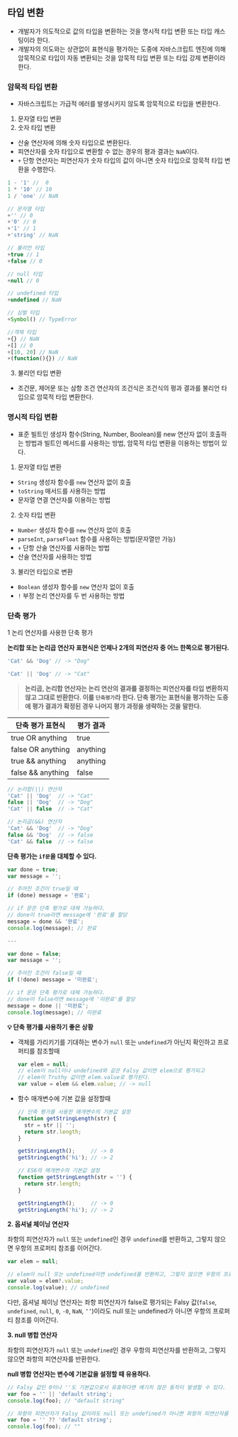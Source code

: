 ## 타입 변환

- 개발자가 의도적으로 값의 타입을 변환하는 것을 명시적 타입 변환 또는 타입 캐스팅이라 한다.
- 개발자의 의도와는 상관없이 표현식을 평가하는 도중에 자바스크립트 엔진에 의해 암묵적으로 타입이 자동 변환되는 것을 암묵적 타입 변환 또는 타입 강제 변환이라 한다.

### 암묵적 타입 변환

- 자바스크립트는 가급적 에러를 발생시키지 않도록 암묵적으로 타입을 변환한다.
  
1. 문자열 타입 변환 
2. 숫자 타입 변환
  - 산술 연산자에 의해 숫자 타입으로 변환된다.
  - 피연산자를 숫자 타입으로 변환할 수 없는 경우의 평과 결과는 `NaN`이다.
  - `+` 단항 연산자는 피연산자가 숫자 타입의 값이 아니면 숫자 타입으로 암묵적 타입 변환을 수행한다.
```javascript
1 - '1' //  0
1 * '10' // 10
1 / 'one' // NaN

// 문자열 타입
+'' // 0
+'0' // 0
+'1' // 1
+'string' // NaN

// 불리언 타입
+true // 1
+false // 0

// null 타입
+null // 0

// undefined 타입
+undefined // NaN

// 심벌 타입
+Symbol() // TypeError

//객체 타입
+{} // NaN
+[] // 0
+[10, 20] // NaN
+(function(){}) // NaN
```

3. 불리언 타입 변환
  - 조건문, 제어문 또는 삼항 조건 연산자의 조건식은 조건식의 평과 결과를 불리언 타입으로 암묵적 타입 변환한다.

### 명시적 타입 변환

- 표준 빌트인 생성자 함수(String, Number, Boolean)를 new 연산자 없이 호출하는 방법과 빌트인 메서드를 사용하는 방법, 암묵적 타입 변환을 이용하는 방법이 있다.

1. 문자열 타입 변환
  - `String` 생성자 함수를 `new` 연산자 없이 호출
  - `toString` 매서드를 사용하는 방법
  - 문자열 연결 연산자를 이용하는 방법
2. 숫자 타입 변환
  - `Number` 생성자 함수를 `new` 연산자 없이 호출
  - `parseInt`, `parseFloat` 함수를 사용하는 방법(문자열만 가능)
  - `+` 단항 산술 연산자를 사용하는 방법
  - 산술 연산자를 사용하는 방법
3. 불리언 타입으로 변환
  - `Boolean` 생성자 함수를 `new` 연산자 없이 호출
  - `!` 부정 논리 연산자를 두 번 사용하는 방법

### 단축 평가

1 논리 연산자를 사용한 단축 평가

**논리합 또는 논리곱 연산자 표현식은 언제나 2개의 피연산자 중 어느 한쪽으로 평가된다.**

```jsx
'Cat' && 'Dog' // -> "Dog"

'Cat' || 'Dog' // -> "Cat"
```

> **논리곱, 논리합 연산자는 논리 연산의 결과를 결정하는 피연산자를 타입 변환하지 않고 그대로 반환한다. 이를 `단축평가`라 한다. 단축 평가는 표현식을 평가하는 도중에 평가 결과가 확정된 경우 나머지 평가 과정을 생략하는 것을 말한다.**
> 

| 단축 평가 표현식 | 평가 결과 |
| --- | --- |
| true OR anything | true |
| false OR anything | anything |
| true && anything | anything |
| false && anything | false |

```jsx
// 논리합(||) 연산자
'Cat' || 'Dog'  // -> "Cat"
false || 'Dog'  // -> "Dog"
'Cat' || false  // -> "Cat"

// 논리곱(&&) 연산자
'Cat' && 'Dog'  // -> "Dog"
false && 'Dog'  // -> false
'Cat' && false  // -> false
```

**단축 평가는 `if문`을 대체할 수 있다.**

```jsx
var done = true;
var message = '';

// 주어진 조건이 true일 때
if (done) message = '완료';

// if 문은 단축 평가로 대체 가능하다.
// done이 true라면 message에 '완료'를 할당
message = done && '완료';
console.log(message); // 완료

---

var done = false;
var message = '';

// 주어진 조건이 false일 때
if (!done) message = '미완료';

// if 문은 단축 평가로 대체 가능하다.
// done이 false라면 message에 '미완료'를 할당
message = done || '미완료';
console.log(message); // 미완료
```

**💡 단축 평가를 사용하기 좋은 상황**

- 객체를 가리키기를 기대하는 변수가 `null` 또는 `undefined`가 아닌지 확인하고 프로퍼티를 참조할때
    
    ```jsx
    var elem = null;
    // elem이 null이나 undefined와 같은 Falsy 값이면 elem으로 평가되고
    // elem이 Truthy 값이면 elem.value로 평가된다.
    var value = elem && elem.value; // -> null
    ```
    
- 함수 매개변수에 기본 값을 설정할때
    
    ```jsx
    // 단축 평가를 사용한 매개변수의 기본값 설정
    function getStringLength(str) {
      str = str || '';
      return str.length;
    }
    
    getStringLength();     // -> 0
    getStringLength('hi'); // -> 2
    
    // ES6의 매개변수의 기본값 설정
    function getStringLength(str = '') {
      return str.length;
    }
    
    getStringLength();     // -> 0
    getStringLength('hi'); // -> 2
    ```
    

**2. 옵셔널 체이닝 연산자**

좌항의 피연산자가 `null` 또는 `undefined`인 경우 `undefined`를 반환하고, 그렇지 않으면 우항의 프로퍼티 참조를 이어간다.

```jsx
var elem = null;

// elem이 null 또는 undefined이면 undefined를 반환하고, 그렇지 않으면 우항의 프로퍼티 참조를 이어간다.
var value = elem?.value;
console.log(value); // undefined
```

다만, 옵셔널 체이닝 연산자는 좌항 피연산자가 false로 평가되는 Falsy 값(`false`, `undefined`, `null`, `0`, `-0`, `NaN`, `‘’`)이라도 null 또는 undefined가 아니면 우항의 프로퍼티 참조를 이어간다. 

**3. null 병합 연산자**

좌항의 피연산자가 `null` 또는 `undefined`인 경우 우항의 피연산자를 반환하고, 그렇지 않으면 좌항의 피연산자를 반환한다. 

**null 병합 연산자는 변수에 기본값을 설정할 때 유용하다.**

```jsx
// Falsy 값인 0이나 ''도 기본값으로서 유효하다면 예기치 않은 동작이 발생할 수 있다.
var foo = '' || 'default string';
console.log(foo); // "default string"

// 좌항의 피연산자가 Falsy 값이라도 null 또는 undefined가 아니면 좌항의 피연산자를 반환한다.
var foo = '' ?? 'default string';
console.log(foo); // ""
```
